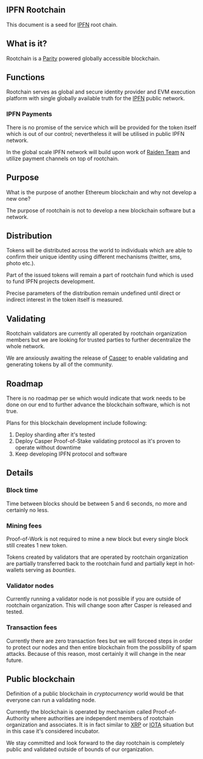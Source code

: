 ## IPFN Rootchain

This document is a seed for [IPFN](https://github.com/ipfn) root chain.

## What is it?

Rootchain is a [Parity](https://www.parity.io) powered globally accessible blockchain.

## Functions

Rootchain serves as global and secure identity provider and EVM execution platform with single globally available truth for the [IPFN](https://github.com/ipfn) public network.

### IPFN Payments

There is no promise of the service which will be provided for the token itself which is out of our control; nevertheless it will be utilised in public IPFN network.

In the global scale IPFN network will build upon work of [Raiden Team](https://raiden.network/) and utilize payment channels on top of rootchain.

## Purpose

What is the purpose of another Ethereum blockchain and why not develop a new one?

The purpose of rootchain is not to develop a new blockchain software but a network.

## Distribution

Tokens will be distributed across the world to individuals which are able to confirm their unique identity using different mechanisms (twitter, sms, photo etc.).

Part of the issued tokens will remain a part of rootchain fund which is used to fund IPFN projects development.

Precise parameters of the distribution remain undefined until direct or indirect interest in the token itself is measured.

## Validating

Rootchain validators are currently all operated by rootchain organization members but we are looking for trusted parties to further decentralize the whole network.

We are anxiously awaiting the release of [Casper](https://arxiv.org/abs/1710.09437) to enable validating and generating tokens by all of the community.

## Roadmap

There is no roadmap per se which would indicate that work needs to be done on our end to further advance the blockchain software, which is not true.

Plans for this blockchain development include following:

1. Deploy sharding after it's tested
2. Deploy Casper Proof-of-Stake validating protocol as it's proven to operate without downtime
3. Keep developing IPFN protocol and software

## Details

### Block time

Time between blocks should be between 5 and 6 seconds, no more and certainly no less.

### Mining fees

Proof-of-Work is not required to mine a new block but every single block still creates 1 new token.

Tokens created by validators that are operated by rootchain organization are partially transferred back to the rootchain fund and partially kept in hot-wallets serving as _bounties_.

### Validator nodes

Currently running a validator node is not possible if you are outside of rootchain organization. This will change soon after Casper is released and tested.

### Transaction fees

Currently there are zero transaction fees but we will forceed steps in order to protect our nodes and then entire blockchain from the possibility of spam attacks.
Because of this reason, most certainly it will change in the near future.

## Public blockchain

Definition of a public blockchain in _cryptocurrency_ world would be that everyone can run a validating node.

Currently the blockchain is operated by mechanism called Proof-of-Authority where authorities are independent members of rootchain organization and associates. It is in fact similar to [XRP](https://ripple.com/xrp/) or [IOTA](https://www.iota.org) situation but in this case it's considered incubator.

We stay committed and look forward to the day rootchain is completely public and validated outside of bounds of our organization.
